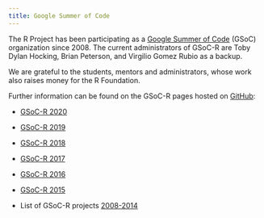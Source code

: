 ```yaml
---
title: Google Summer of Code
---
```


The R Project has been participating as a [Google Summer of
Code](https://summerofcode.withgoogle.com/organizations/4947241283354624/)
(GSoC) organization since 2008. The current administrators of GSoC-R
are Toby Dylan Hocking, Brian Peterson, and Virgilio Gomez Rubio as a
backup.

We are grateful to the students, mentors and administrators, whose work
also raises money for the R Foundation.

Further information can be found on the GSoC-R pages hosted on
[GitHub](https://github.com/rstats-gsoc/):

* [GSoC-R 2020](https://github.com/rstats-gsoc/gsoc2020/wiki)

* [GSoC-R 2019](https://github.com/rstats-gsoc/gsoc2019/wiki)

* [GSoC-R 2018](https://github.com/rstats-gsoc/gsoc2018/wiki)

* [GSoC-R 2017](https://github.com/rstats-gsoc/gsoc2017/wiki)

* [GSoC-R 2016](https://github.com/rstats-gsoc/gsoc2016/wiki)

* [GSoC-R 2015](https://github.com/rstats-gsoc/gsoc2015/wiki)

* List of GSoC-R projects [2008-2014](https://github.com/hwborchers/gsoc-r/blob/master/README.md)


